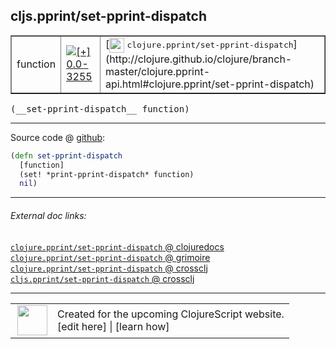 ## cljs.pprint/set-pprint-dispatch



 <table border="1">
<tr>
<td>function</td>
<td><a href="https://github.com/cljsinfo/cljs-api-docs/tree/0.0-3255"><img valign="middle" alt="[+] 0.0-3255" title="Added in 0.0-3255" src="https://img.shields.io/badge/+-0.0--3255-lightgrey.svg"></a> </td>
<td>
[<img height="24px" valign="middle" src="http://i.imgur.com/1GjPKvB.png"> <samp>clojure.pprint/set-pprint-dispatch</samp>](http://clojure.github.io/clojure/branch-master/clojure.pprint-api.html#clojure.pprint/set-pprint-dispatch)
</td>
</tr>
</table>


 <samp>
(__set-pprint-dispatch__ function)<br>
</samp>

---







Source code @ [github](https://github.com/clojure/clojurescript/blob/r3255/src/main/cljs/cljs/pprint.cljs#L825-L828):

```clj
(defn set-pprint-dispatch
  [function]
  (set! *print-pprint-dispatch* function)
  nil)
```

<!--
Repo - tag - source tree - lines:

 <pre>
clojurescript @ r3255
└── src
    └── main
        └── cljs
            └── cljs
                └── <ins>[pprint.cljs:825-828](https://github.com/clojure/clojurescript/blob/r3255/src/main/cljs/cljs/pprint.cljs#L825-L828)</ins>
</pre>

-->

---



###### External doc links:

[`clojure.pprint/set-pprint-dispatch` @ clojuredocs](http://clojuredocs.org/clojure.pprint/set-pprint-dispatch)<br>
[`clojure.pprint/set-pprint-dispatch` @ grimoire](http://conj.io/store/v1/org.clojure/clojure/1.7.0-beta3/clj/clojure.pprint/set-pprint-dispatch/)<br>
[`clojure.pprint/set-pprint-dispatch` @ crossclj](http://crossclj.info/fun/clojure.pprint/set-pprint-dispatch.html)<br>
[`cljs.pprint/set-pprint-dispatch` @ crossclj](http://crossclj.info/fun/cljs.pprint.cljs/set-pprint-dispatch.html)<br>

---

 <table>
<tr><td>
<img valign="middle" align="right" width="48px" src="http://i.imgur.com/Hi20huC.png">
</td><td>
Created for the upcoming ClojureScript website.<br>
[edit here] | [learn how]
</td></tr></table>

[edit here]:https://github.com/cljsinfo/cljs-api-docs/blob/master/cljsdoc/cljs.pprint_set-pprint-dispatch.cljsdoc
[learn how]:https://github.com/cljsinfo/cljs-api-docs/wiki/cljsdoc-files

<!--

This information was too distracting to show to readers, but I'll leave it
commented here since it is helpful to:

- pretty-print the data used to generate this document
- and show how to retrieve that data



The API data for this symbol:

```clj
{:ns "cljs.pprint",
 :name "set-pprint-dispatch",
 :signature ["[function]"],
 :history [["+" "0.0-3255"]],
 :type "function",
 :full-name-encode "cljs.pprint_set-pprint-dispatch",
 :source {:code "(defn set-pprint-dispatch\n  [function]\n  (set! *print-pprint-dispatch* function)\n  nil)",
          :title "Source code",
          :repo "clojurescript",
          :tag "r3255",
          :filename "src/main/cljs/cljs/pprint.cljs",
          :lines [825 828]},
 :full-name "cljs.pprint/set-pprint-dispatch",
 :clj-symbol "clojure.pprint/set-pprint-dispatch"}

```

Retrieve the API data for this symbol:

```clj
;; from Clojure REPL
(require '[clojure.edn :as edn])
(-> (slurp "https://raw.githubusercontent.com/cljsinfo/cljs-api-docs/catalog/cljs-api.edn")
    (edn/read-string)
    (get-in [:symbols "cljs.pprint/set-pprint-dispatch"]))
```

-->
